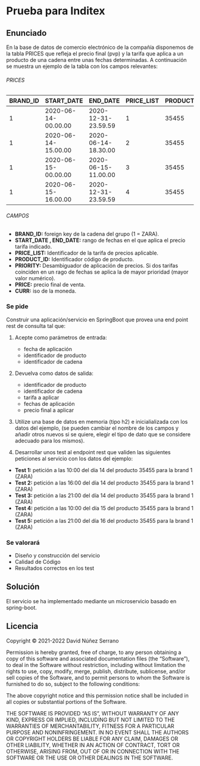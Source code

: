 # Prueba para Inditex

## Enunciado

En la base de datos de comercio electrónico de la compañía disponemos de la tabla
PRICES que refleja el precio final (pvp) y la tarifa que aplica a un producto de 
una cadena entre unas fechas determinadas. A continuación se muestra un ejemplo de
la tabla con los campos relevantes:

###### PRICES
 
BRAND_ID | START_DATE          | END_DATE            | PRICE_LIST | PRODUCT_ID | PRIORITY | PRICE | CURR |
---------|---------------------|---------------------|------------|------------|----------|-------|------
1        | 2020-06-14-00.00.00 | 2020-12-31-23.59.59 | 1          | 35455      | 0        | 35.50 | EUR  |
1        | 2020-06-14-15.00.00 | 2020-06-14-18.30.00 | 2          | 35455      | 1        | 25.45 | EUR  |
1        | 2020-06-15-00.00.00 | 2020-06-15-11.00.00 | 3          | 35455      | 1        | 30.50 | EUR  |
1        | 2020-06-15-16.00.00 | 2020-12-31-23.59.59 | 4          | 35455      | 1        | 38.95 | EUR  |

###### CAMPOS 

- __BRAND_ID:__ foreign key de la cadena del grupo (1 = ZARA).
- __START_DATE , END_DATE:__ rango de fechas en el que aplica el precio tarifa indicado.
- __PRICE_LIST:__ Identificador de la tarifa de precios aplicable.
- __PRODUCT_ID:__ Identificador código de producto.
- __PRIORITY:__ Desambiguador de aplicación de precios. Si dos tarifas coinciden en un rago de fechas se aplica la de mayor prioridad (mayor valor numérico).
- __PRICE:__ precio final de venta.
- __CURR:__ iso de la moneda.

### Se pide

Construir una aplicación/servicio en SpringBoot que provea una end point rest de consulta  tal que:

1. Acepte como parámetros de entrada: 
    - fecha de aplicación
    - identificador de producto
    - identificador de cadena
    
2. Devuelva como datos de salida:
    - identificador de producto
    - identificador de cadena
    - tarifa a aplicar
    - fechas de aplicación
    - precio final a aplicar
 
3. Utilize una base de datos en memoria (tipo h2) e inicialializada con los datos del ejemplo,
(se pueden cambiar el nombre de los campos y añadir otros nuevos si se quiere, elegir el tipo de
dato que se considere adecuado para los mismos).

4. Desarrollar unos test al endpoint rest que validen las siguientes peticiones al servicio con
los datos del ejemplo:
- __Test 1:__ petición a las 10:00 del día 14 del producto 35455   para la brand 1 (ZARA)
- __Test 2:__ petición a las 16:00 del día 14 del producto 35455   para la brand 1 (ZARA)
- __Test 3:__ petición a las 21:00 del día 14 del producto 35455   para la brand 1 (ZARA)
- __Test 4:__ petición a las 10:00 del día 15 del producto 35455   para la brand 1 (ZARA)
- __Test 5:__ petición a las 21:00 del día 16 del producto 35455   para la brand 1 (ZARA)

### Se valorará

- Diseño y construcción del servicio
- Calidad de Código
- Resultados correctos en los test

## Solución

El servicio se ha implementado mediante un microservicio basado en spring-boot.

## Licencia

Copyright © 2021-2022 David Núñez Serrano

Permission is hereby granted, free of charge, to any person obtaining a copy of this software and 
associated documentation files (the “Software”), to deal in the Software without restriction, 
including without limitation the rights to use, copy, modify, merge, publish, distribute, 
sublicense, and/or sell copies of the Software, and to permit persons to whom the Software 
is furnished to do so, subject to the following conditions:

The above copyright notice and this permission notice shall be included in all copies or 
substantial portions of the Software.

THE SOFTWARE IS PROVIDED “AS IS”, WITHOUT WARRANTY OF ANY KIND, EXPRESS OR IMPLIED, 
INCLUDING BUT NOT LIMITED TO THE WARRANTIES OF MERCHANTABILITY, FITNESS FOR A PARTICULAR 
PURPOSE AND NONINFRINGEMENT. IN NO EVENT SHALL THE AUTHORS OR COPYRIGHT HOLDERS BE LIABLE 
FOR ANY CLAIM, DAMAGES OR OTHER LIABILITY, WHETHER IN AN ACTION OF CONTRACT, TORT OR OTHERWISE, 
ARISING FROM, OUT OF OR IN CONNECTION WITH THE SOFTWARE OR THE USE OR OTHER DEALINGS IN THE SOFTWARE.
